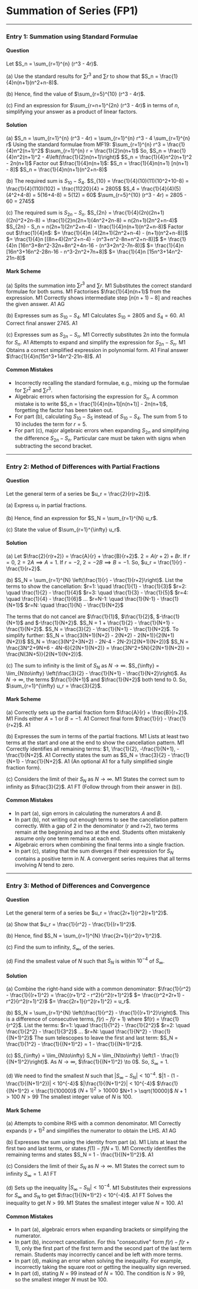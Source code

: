 # Summation of Series (FP1)

---

### Entry 1: Summation using Standard Formulae

#### Question

Let $S_n = \sum_{r=1}^{n} (r^3 - 4r)$.

(a) Use the standard results for $\sum r^3$ and $\sum r$ to show that $S_n = \frac{1}{4}n(n+1)(n^2+n-8)$.

(b) Hence, find the value of $\sum_{r=5}^{10} (r^3 - 4r)$.

(c) Find an expression for $\sum_{r=n+1}^{2n} (r^3 - 4r)$ in terms of $n$, simplifying your answer as a product of linear factors.

#### Solution

(a)
$S_n = \sum_{r=1}^{n} (r^3 - 4r) = \sum_{r=1}^{n} r^3 - 4 \sum_{r=1}^{n} r$
Using the standard formulae from MF19:
$\sum_{r=1}^{n} r^3 = \frac{1}{4}n^2(n+1)^2$
$\sum_{r=1}^{n} r = \frac{1}{2}n(n+1)$
So, $S_n = \frac{1}{4}n^2(n+1)^2 - 4\left(\frac{1}{2}n(n+1)\right)$
$S_n = \frac{1}{4}n^2(n+1)^2 - 2n(n+1)$
Factor out $\frac{1}{4}n(n+1)$:
$S_n = \frac{1}{4}n(n+1) [n(n+1) - 8]$
$S_n = \frac{1}{4}n(n+1)(n^2+n-8)$

(b)
The required sum is $S_{10} - S_4$.
$S_{10} = \frac{1}{4}(10)(11)(10^2+10-8) = \frac{1}{4}(110)(102) = \frac{11220}{4} = 2805$
$S_4 = \frac{1}{4}(4)(5)(4^2+4-8) = 5(16+4-8) = 5(12) = 60$
$\sum_{r=5}^{10} (r^3 - 4r) = 2805 - 60 = 2745$

(c)
The required sum is $S_{2n} - S_n$.
$S_{2n} = \frac{1}{4}(2n)(2n+1)((2n)^2+2n-8) = \frac{1}{2}n(2n+1)(4n^2+2n-8) = n(2n+1)(2n^2+n-4)$
$S_{2n} - S_n = n(2n+1)(2n^2+n-4) - \frac{1}{4}n(n+1)(n^2+n-8)$
Factor out $\frac{1}{4}n$:
$= \frac{1}{4}n [4(2n+1)(2n^2+n-4) - (n+1)(n^2+n-8)]$
$= \frac{1}{4}n [(8n+4)(2n^2+n-4) - (n^3+n^2-8n+n^2+n-8)]$
$= \frac{1}{4}n [16n^3+8n^2-32n+8n^2+4n-16 - (n^3+2n^2-7n-8)]$
$= \frac{1}{4}n [16n^3+16n^2-28n-16 - n^3-2n^2+7n+8]$
$= \frac{1}{4}n [15n^3+14n^2-21n-8]$

#### Mark Scheme

(a)
Splits the summation into $\sum r^3$ and $\sum r$. M1
Substitutes the correct standard formulae for both sums. M1
Factorises $\frac{1}{4}n(n+1)$ from the expression. M1
Correctly shows intermediate step $[n(n+1) - 8]$ and reaches the given answer. A1 AG

(b)
Expresses sum as $S_{10} - S_4$. M1
Calculates $S_{10}=2805$ and $S_4=60$. A1
Correct final answer $2745$. A1

(c)
Expresses sum as $S_{2n} - S_n$. M1
Correctly substitutes $2n$ into the formula for $S_n$. A1
Attempts to expand and simplify the expression for $S_{2n} - S_n$. M1
Obtains a correct simplified expression in polynomial form. A1
Final answer $\frac{1}{4}n(15n^3+14n^2-21n-8)$. A1

#### Common Mistakes

- Incorrectly recalling the standard formulae, e.g., mixing up the formulae for $\sum r^2$ and $\sum r^3$.
- Algebraic errors when factorising the expression for $S_n$. A common mistake is to write $S_n = \frac{1}{4}n(n+1)[n(n+1)] - 2n(n+1)$, forgetting the factor has been taken out.
- For part (b), calculating $S_{10} - S_5$ instead of $S_{10} - S_4$. The sum from $5$ to $10$ includes the term for $r=5$.
- For part (c), major algebraic errors when expanding $S_{2n}$ and simplifying the difference $S_{2n} - S_n$. Particular care must be taken with signs when subtracting the second bracket.

---

### Entry 2: Method of Differences with Partial Fractions

#### Question

Let the general term of a series be $u_r = \frac{2}{r(r+2)}$.

(a) Express $u_r$ in partial fractions.

(b) Hence, find an expression for $S_N = \sum_{r=1}^{N} u_r$.

(c) State the value of $\sum_{r=1}^{\infty} u_r$.

#### Solution

(a)
Let $\frac{2}{r(r+2)} = \frac{A}{r} + \frac{B}{r+2}$.
$2 = A(r+2) + Br$.
If $r=0$, $2 = 2A \implies A=1$.
If $r=-2$, $2 = -2B \implies B=-1$.
So, $u_r = \frac{1}{r} - \frac{1}{r+2}$.

(b)
$S_N = \sum_{r=1}^{N} \left(\frac{1}{r} - \frac{1}{r+2}\right)$.
List the terms to show the cancellation:
$r=1: \quad \frac{1}{1} - \frac{1}{3}$
$r=2: \quad \frac{1}{2} - \frac{1}{4}$
$r=3: \quad \frac{1}{3} - \frac{1}{5}$
$r=4: \quad \frac{1}{4} - \frac{1}{6}$
...
$r=N-1: \quad \frac{1}{N-1} - \frac{1}{N+1}$
$r=N: \quad \frac{1}{N} - \frac{1}{N+2}$

The terms that do not cancel are $\frac{1}{1}$, $\frac{1}{2}$, $-\frac{1}{N+1}$ and $-\frac{1}{N+2}$.
$S_N = 1 + \frac{1}{2} - \frac{1}{N+1} - \frac{1}{N+2}$.
$S_N = \frac{3}{2} - \frac{1}{N+1} - \frac{1}{N+2}$.
To simplify further:
$S_N = \frac{3(N+1)(N+2) - 2(N+2) - 2(N+1)}{2(N+1)(N+2)}$
$S_N = \frac{3(N^2+3N+2) - 2N-4 - 2N-2}{2(N+1)(N+2)}$
$S_N = \frac{3N^2+9N+6 - 4N-6}{2(N+1)(N+2)} = \frac{3N^2+5N}{2(N+1)(N+2)} = \frac{N(3N+5)}{2(N+1)(N+2)}$.

(c)
The sum to infinity is the limit of $S_N$ as $N \to \infty$.
$S_{\infty} = \lim_{N\to\infty} \left(\frac{3}{2} - \frac{1}{N+1} - \frac{1}{N+2}\right)$.
As $N \to \infty$, the terms $\frac{1}{N+1}$ and $\frac{1}{N+2}$ both tend to $0$.
So, $\sum_{r=1}^{\infty} u_r = \frac{3}{2}$.

#### Mark Scheme

(a)
Correctly sets up the partial fraction form $\frac{A}{r} + \frac{B}{r+2}$. M1
Finds either $A=1$ or $B=-1$. A1
Correct final form $\frac{1}{r} - \frac{1}{r+2}$. A1

(b)
Expresses the sum in terms of the partial fractions. M1
Lists at least two terms at the start and one at the end to show the cancellation pattern. M1
Correctly identifies all remaining terms: $1, \frac{1}{2}, -\frac{1}{N+1}, -\frac{1}{N+2}$. A1
Correctly states the sum as $S_N = \frac{3}{2} - \frac{1}{N+1} - \frac{1}{N+2}$. A1
(An optional A1 for a fully simplified single fraction form).

(c)
Considers the limit of their $S_N$ as $N \to \infty$. M1
States the correct sum to infinity as $\frac{3}{2}$. A1 FT (Follow through from their answer in (b)).

#### Common Mistakes

- In part (a), sign errors in calculating the numerators $A$ and $B$.
- In part (b), not writing out enough terms to see the cancellation pattern correctly. With a gap of 2 in the denominator (r and r+2), two terms remain at the beginning and two at the end. Students often mistakenly assume only one term remains at each end.
- Algebraic errors when combining the final terms into a single fraction.
- In part (c), stating that the sum diverges if their expression for $S_N$ contains a positive term in $N$. A convergent series requires that all terms involving $N$ tend to zero.

---

### Entry 3: Method of Differences and Convergence

#### Question

Let the general term of a series be $u_r = \frac{2r+1}{r^2(r+1)^2}$.

(a) Show that $u_r = \frac{1}{r^2} - \frac{1}{(r+1)^2}$.

(b) Hence, find $S_N = \sum_{r=1}^{N} \frac{2r+1}{r^2(r+1)^2}$.

(c) Find the sum to infinity, $S_{\infty}$, of the series.

(d) Find the smallest value of $N$ such that $S_N$ is within $10^{-4}$ of $S_{\infty}$.

#### Solution

(a)
Combine the right-hand side with a common denominator:
$\frac{1}{r^2} - \frac{1}{(r+1)^2} = \frac{(r+1)^2 - r^2}{r^2(r+1)^2}$
$= \frac{(r^2+2r+1) - r^2}{r^2(r+1)^2}$
$= \frac{2r+1}{r^2(r+1)^2} = u_r$.

(b)
$S_N = \sum_{r=1}^{N} \left(\frac{1}{r^2} - \frac{1}{(r+1)^2}\right)$.
This is a difference of consecutive terms, $f(r) - f(r+1)$ where $f(r) = \frac{1}{r^2}$.
List the terms:
$r=1: \quad \frac{1}{1^2} - \frac{1}{2^2}$
$r=2: \quad \frac{1}{2^2} - \frac{1}{3^2}$
...
$r=N: \quad \frac{1}{N^2} - \frac{1}{(N+1)^2}$
The sum telescopes to leave the first and last term:
$S_N = \frac{1}{1^2} - \frac{1}{(N+1)^2} = 1 - \frac{1}{(N+1)^2}$.

(c)
$S_{\infty} = \lim_{N\to\infty} S_N = \lim_{N\to\infty} \left(1 - \frac{1}{(N+1)^2}\right)$.
As $N \to \infty$, $\frac{1}{(N+1)^2} \to 0$.
So, $S_{\infty} = 1$.

(d)
We need to find the smallest $N$ such that $|S_{\infty} - S_N| < 10^{-4}$.
$|1 - (1 - \frac{1}{(N+1)^2})| < 10^{-4}$
$|\frac{1}{(N+1)^2}| < 10^{-4}$
$\frac{1}{(N+1)^2} < \frac{1}{10000}$
$(N+1)^2 > 10000$
$N+1 > \sqrt{10000}$
$N+1 > 100$
$N > 99$
The smallest integer value of $N$ is $100$.

#### Mark Scheme

(a)
Attempts to combine RHS with a common denominator. M1
Correctly expands $(r+1)^2$ and simplifies the numerator to obtain the LHS. A1 AG

(b)
Expresses the sum using the identity from part (a). M1
Lists at least the first two and last terms, or states $f(1) - f(N+1)$. M1
Correctly identifies the remaining terms and states $S_N = 1 - \frac{1}{(N+1)^2}$. A1

(c)
Considers the limit of their $S_N$ as $N \to \infty$. M1
States the correct sum to infinity $S_{\infty} = 1$. A1 FT

(d)
Sets up the inequality $|S_{\infty} - S_N| < 10^{-4}$. M1
Substitutes their expressions for $S_{\infty}$ and $S_N$ to get $\frac{1}{(N+1)^2} < 10^{-4}$. A1 FT
Solves the inequality to get $N > 99$. M1
States the smallest integer value $N = 100$. A1

#### Common Mistakes

- In part (a), algebraic errors when expanding brackets or simplifying the numerator.
- In part (b), incorrect cancellation. For this "consecutive" form $f(r)-f(r+1)$, only the first part of the first term and the second part of the last term remain. Students may incorrectly cancel and be left with more terms.
- In part (d), making an error when solving the inequality. For example, incorrectly taking the square root or getting the inequality sign reversed.
- In part (d), stating $N=99$ instead of $N=100$. The condition is $N > 99$, so the smallest integer $N$ must be $100$.
